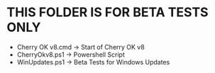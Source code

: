 # THIS FOLDER IS FOR BETA TESTS ONLY

- Cherry OK v8.cmd	-> Start of Cherry OK v8
- CherryOkv8.ps1		-> Powershell Script
- WinUpdates.ps1		-> Beta Tests for Windows Updates